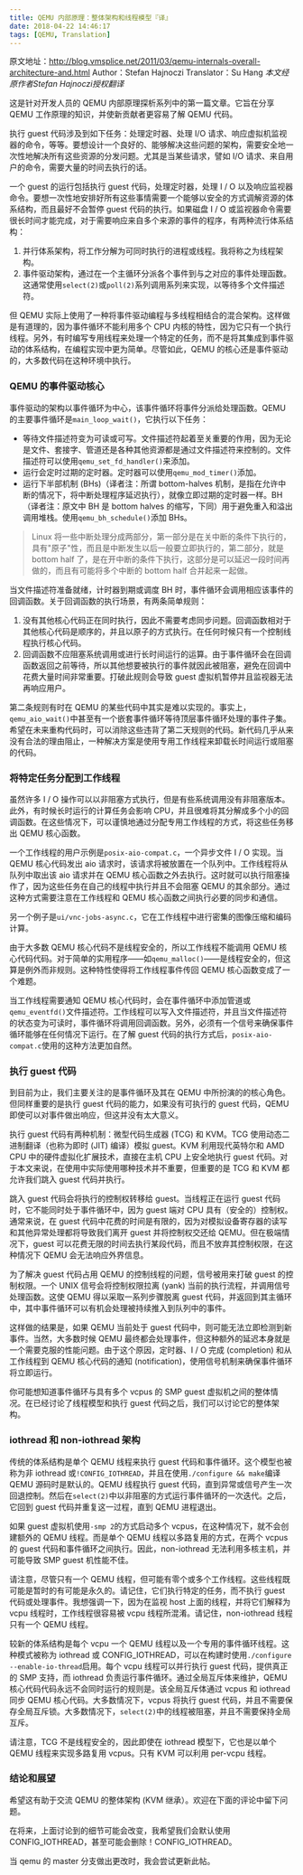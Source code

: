 ```yaml
---
title: QEMU 内部原理：整体架构和线程模型『译』
date: 2018-04-22 14:46:17
tags: [QEMU, Translation]
---
```

原文地址：http://blog.vmsplice.net/2011/03/qemu-internals-overall-architecture-and.html
Author：Stefan Hajnoczi
Translator：Su Hang
_本文经原作者Stefan Hajnoczi授权翻译_


这是针对开发人员的 QEMU 内部原理探析系列中的第一篇文章。它旨在分享 QEMU 工作原理的知识，并使新贡献者更容易了解 QEMU 代码。

执行 guest 代码涉及到如下任务：处理定时器、处理 I/O 请求、响应虚拟机监视器的命令，等等。要想设计一个良好的、能够解决这些问题的架构，需要安全地一次性地解决所有这些资源的分发问题。尤其是当某些请求，譬如 I/O 请求、来自用户的命令，需要大量的时间去执行的话。

一个 guest 的运行包括执行 guest 代码，处理定时器，处理 I / O 以及响应监视器命令。要想一次性地安排好所有这些事情需要一个能够以安全的方式调解资源的体系结构，而且最好不会暂停 guest 代码的执行。如果磁盘 I / O 或监视器命令需要很长时间才能完成，对于需要响应来自多个来源的事件的程序，有两种流行体系结构：

1. 并行体系架构，将工作分解为可同时执行的进程或线程。我将称之为线程架构。
2.  事件驱动架构，通过在一个主循环分派各个事件到与之对应的事件处理函数。这通常使用`select(2)`或`poll(2)`系列调用系列来实现，以等待多个文件描述符。

但 QEMU 实际上使用了一种将事件驱动编程与多线程相结合的混合架构。这样做是有道理的，因为事件循环不能利用多个 CPU 内核的特性，因为它只有一个执行线程。另外，有时编写专用线程来处理一个特定的任务，而不是将其集成到事件驱动的体系结构，在编程实现中更为简单。尽管如此，QEMU 的核心还是事件驱动的，大多数代码在这种环境中执行。

### QEMU 的事件驱动核心

事件驱动的架构以事件循环为中心，该事件循环将事件分派给处理函数。QEMU 的主要事件循环是`main_loop_wait()`，它执行以下任务：

* 等待文件描述符变为可读或可写。文件描述符起着至关重要的作用，因为无论是文件、套接字、管道还是各种其他资源都是通过文件描述符来控制的。文件描述符可以使用`qemu_set_fd_handler()`来添加。
* 运行会定时过期的定时器。定时器可以使用`qemu_mod_timer()`添加。
* 运行下半部机制 (BHs)（译者注：所谓 bottom-halves 机制，是指在允许中断的情况下，将中断处理程序延迟执行），就像立即过期的定时器一样。BH（译者注：原文中 BH 是 bottom halves 的缩写，下同）用于避免重入和溢出调用堆栈。使用`qemu_bh_schedule()`添加 BHs。

<!--more-->

> Linux 将一些中断处理分成两部分，第一部分是在关中断的条件下执行的，具有"原子"性，而且是中断发生以后一般要立即执行的，第二部分，就是 bottom half 了，是在开中断的条件下执行，这部分是可以延迟一段时间再做的，而且有可能将多个中断的 bottom half 合并起来一起做。

当文件描述符准备就绪，计时器到期或调度 BH 时，事件循环会调用相应该事件的回调函数。关于回调函数的执行场景，有两条简单规则：
1.  没有其他核心代码正在同时执行，因此不需要考虑同步问题。回调函数相对于其他核心代码是顺序的，并且以原子的方式执行。在任何时候只有一个控制线程执行核心代码。
2.  回调函数不应阻塞系统调用或进行长时间运行的运算。由于事件循环会在回调函数返回之前等待，所以其他想要被执行的事件就因此被阻塞，避免在回调中花费大量时间非常重要。打破此规则会导致 guest 虚拟机暂停并且监视器无法再响应用户。

第二条规则有时在 QEMU 的某些代码中其实是难以实现的。事实上，`qemu_aio_wait()`中甚至有一个嵌套事件循环等待顶层事件循环处理的事件子集。希望在未来重构代码时，可以消除这些违背了第二天规则的代码。新代码几乎从来没有合法的理由阻止，一种解决方案是使用专用工作线程来卸载长时间运行或阻塞的代码。

### 将特定任务分配到工作线程

虽然许多 I / O 操作可以以非阻塞方式执行，但是有些系统调用没有非阻塞版本。此外，有时候长时运行的计算任务会影响 CPU，并且很难将其分解成多个小的回调函数。在这些情况下，可以谨慎地通过分配专用工作线程的方式，将这些任务移出 QEMU 核心函数。

一个工作线程的用户示例是`posix-aio-compat.c`，一个异步文件 I / O 实现。当 QEMU 核心代码发出 aio 请求时，该请求将被放置在一个队列中。工作线程将从队列中取出该 aio 请求并在 QEMU 核心函数之外去执行。这时就可以执行阻塞操作了，因为这些任务在自己的线程中执行并且不会阻塞 QEMU 的其余部分。通过这种方式需要注意在工作线程和 QEMU 核心函数之间执行必要的同步和通信。

另一个例子是`ui/vnc-jobs-async.c`，它在工作线程中进行密集的图像压缩和编码计算。

由于大多数 QEMU 核心代码不是线程安全的，所以工作线程不能调用 QEMU 核心代码代码。对于简单的实用程序——如`qemu_malloc()`——是线程安全的，但这算是例外而非规则。这种特性使得将工作线程事件传回 QEMU 核心函数变成了一个难题。

当工作线程需要通知 QEMU 核心代码时，会在事件循环中添加管道或`qemu_eventfd()`文件描述符。工作线程可以写入文件描述符，并且当文件描述符的状态变为可读时，事件循环将调用回调函数。另外，必须有一个信号来确保事件循环能够在任何情况下运行。在了解 guest 代码的执行方式后，`posix-aio-compat.c`使用的这种方法更加自然。

### 执行 guest 代码

到目前为止，我们主要关注的是事件循环及其在 QEMU 中所扮演的的核心角色。但同样重要的是执行 guest 代码的能力，如果没有可执行的 guest 代码，QEMU 即使可以对事件做出响应，但这并没有太大意义。

执行 guest 代码有两种机制：微型代码生成器 (TCG) 和 KVM。TCG 使用动态二进制翻译（也称为即时 (JIT) 编译）模拟 guest。KVM 利用现代英特尔和 AMD CPU 中的硬件虚拟化扩展技术，直接在主机 CPU 上安全地执行 guest 代码。对于本文来说，在使用中实际使用哪种技术并不重要，但重要的是 TCG 和 KVM 都允许我们跳入 guest 代码并执行。

跳入 guest 代码会将执行的控制权转移给 guest。当线程正在运行 guest 代码时，它不能同时处于事件循环中，因为 guest 端对 CPU 具有（安全的）控制权。通常来说，在 guest 代码中花费的时间是有限的，因为对模拟设备寄存器的读写和其他异常处理都将导致我们离开 guest 并将控制权交还给 QEMU。但在极端情况下，guest 可以花费无限的时间去执行某段代码，而且不放弃其控制权限，在这种情况下 QEMU 会无法响应外界信息。

为了解决 guest 代码占用 QEMU 的控制线程的问题，信号被用来打破 guest 的控制权限。一个 UNIX 信号会将控制权限拉离 (yank) 当前的执行流程，并调用信号处理函数。这使 QEMU 得以采取一系列步骤脱离 guest 代码，并返回到其主循环中，其中事件循环可以有机会处理被持续推入到队列中的事件。

这样做的结果是，如果 QEMU 当前处于 guest 代码中，则可能无法立即检测到新事件。当然，大多数时候 QEMU 最终都会处理事件，但这种额外的延迟本身就是一个需要克服的性能问题。由于这个原因，定时器、I / O 完成 (completion) 和从工作线程到 QEMU 核心代码的通知 (notification)，使用信号机制来确保事件循环将立即运行。

你可能想知道事件循环与具有多个 vcpus 的 SMP guest 虚拟机之间的整体情况。在已经讨论了线程模型和执行 guest 代码之后，我们可以讨论它的整体架构。

### iothread 和 non-iothread 架构

传统的体系结构是单个 QEMU 线程来执行 guest 代码和事件循环。这个模型也被称为非 iothread 或`!CONFIG_IOTHREAD`，并且在使用`./configure
&&
make`编译 QEMU 源码时是默认的。QEMU 线程执行 guest 代码，直到异常或信号产生一次回退控制。然后在`select(2)`中以非阻塞的方式运行事件循环的一次迭代。之后，它回到 guest 代码并重复这一过程，直到 QEMU 进程退出。

如果 guest 虚拟机使用`-smp 2`的方式启动多个 vcpus，在这种情况下，就不会创建额外的 QEMU 线程。而是单个 QEMU 线程以多路复用的方式，在两个 vcpus 的 guest 代码和事件循环之间执行。因此，non-iothread 无法利用多核主机，并可能导致 SMP guest 机性能不佳。

请注意，尽管只有一个 QEMU 线程，但可能有零个或多个工作线程。这些线程既可能是暂时的有可能是永久的。请记住，它们执行特定的任务，而不执行 guest 代码或处理事件。我想强调一下，因为在监视 host 上面的线程，并将它们解释为 vcpu 线程时，工作线程很容易被 vcpu 线程所混淆。请记住，non-iothread 线程只有一个 QEMU 线程。

较新的体系结构是每个 vcpu 一个 QEMU 线程以及一个专用的事件循环线程。这种模式被称为 iothread 或 CONFIG_IOTHREAD，可以在构建时使用`./configure --enable-io-thread`启用。每个 vcpu 线程可以并行执行 guest 代码，提供真正的 SMP 支持，而 iothread 负责运行事件循环。通过全局互斥体来维护，QEMU 核心代码代码永远不会同时运行的规则是。该全局互斥体通过 vcpus 和 iothread 同步 QEMU 核心代码。大多数情况下，vcpus 将执行 guest 代码，并且不需要保存全局互斥锁。大多数情况下，`select(2)`中的线程被阻塞，并且不需要保持全局互斥。

请注意，TCG 不是线程安全的，因此即使在 iothread 模型下，它也是以单个 QEMU 线程来实现多路复用 vcpus。只有 KVM 可以利用 per-vcpu 线程。

### 结论和展望
希望这有助于交流 QEMU 的整体架构 (KVM 继承）。欢迎在下面的评论中留下问题。

在将来，上面讨论到的细节可能会改变，我希望我们会默认使用 CONFIG_IOTHREAD，甚至可能会删除！CONFIG_IOTHREAD。

当 qemu 的 master 分支做出更改时，我会尝试更新此帖。
